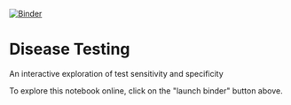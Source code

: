 [![Binder](https://mybinder.org/badge_logo.svg)](https://mybinder.org/v2/gh/edoddridge/disease-testing/master)

# Disease Testing
An interactive exploration of test sensitivity and specificity

To explore this notebook online, click on the "launch binder" button above.
